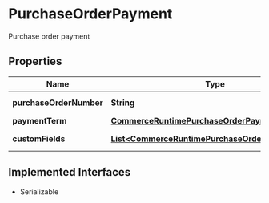

# PurchaseOrderPayment

Purchase order payment

## Properties

| Name | Type | Description | Notes |
|------------ | ------------- | ------------- | -------------|
|**purchaseOrderNumber** | **String** | Purchase order number |  [optional] |
|**paymentTerm** | [**CommerceRuntimePurchaseOrderPaymentTerm**](CommerceRuntimePurchaseOrderPaymentTerm.md) |  |  [optional] |
|**customFields** | [**List&lt;CommerceRuntimePurchaseOrderCustomField&gt;**](CommerceRuntimePurchaseOrderCustomField.md) | Memo/custom fields |  [optional] |


## Implemented Interfaces

* Serializable



